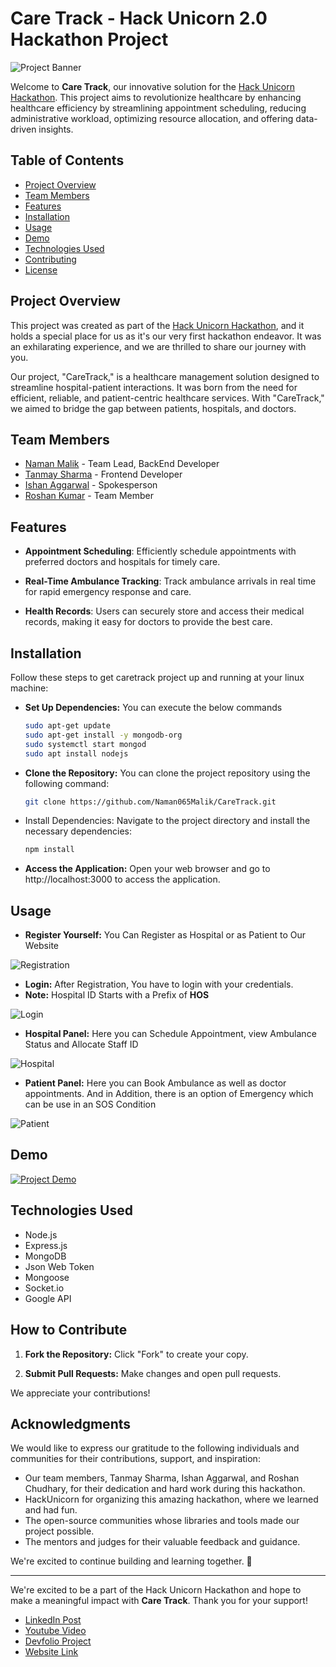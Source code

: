 # Care Track - Hack Unicorn 2.0 Hackathon Project

![Project Banner](Assets/Banner.jpg)

Welcome to **Care Track**, our innovative solution for the [Hack Unicorn Hackathon](https://www.linkedin.com/company/hackunicornclub/). This project aims to revolutionize healthcare by enhancing healthcare efficiency by streamlining appointment scheduling, reducing administrative workload, optimizing resource allocation, and offering data-driven insights.

## Table of Contents
- [Project Overview](#project-overview)
- [Team Members](#team-members)
- [Features](#features)
- [Installation](#installation)
- [Usage](#usage)
- [Demo](#demo)
- [Technologies Used](#technologies-used)
- [Contributing](#contributing)
- [License](#license)

## Project Overview
This project was created as part of the [Hack Unicorn Hackathon](https://www.linkedin.com/company/hackunicornclub/), and it holds a special place for us as it's our very first hackathon endeavor. It was an exhilarating experience, and we are thrilled to share our journey with you.

Our project, "CareTrack," is a healthcare management solution designed to streamline hospital-patient interactions. It was born from the need for efficient, reliable, and patient-centric healthcare services. With "CareTrack," we aimed to bridge the gap between patients, hospitals, and doctors.

## Team Members
- [Naman Malik](https://www.linkedin.com/in/namanmalik18) - Team Lead, BackEnd Developer
- [Tanmay Sharma](https://www.linkedin.com/in/tanmay-sharma2903) - Frontend Developer
- [Ishan Aggarwal](https://www.linkedin.com/in/ishan-aggarwal-5444a4240) - Spokesperson
- [Roshan Kumar](https://www.linkedin.com/in/roshan-kumar-58a697274) - Team Member

## Features

- **Appointment Scheduling**: Efficiently schedule appointments with preferred doctors and hospitals for timely care.

- **Real-Time Ambulance Tracking**: Track ambulance arrivals in real time for rapid emergency response and care.

- **Health Records**: Users can securely store and access their medical records, making it easy for doctors to provide the best care.

## Installation
Follow these steps to get caretrack project up and running at your linux machine:

- **Set Up Dependencies:** You can execute the below commands
    ```bash
    sudo apt-get update
    sudo apt-get install -y mongodb-org
    sudo systemctl start mongod
    sudo apt install nodejs
    ```

- **Clone the Repository:** You can clone the project repository using the following command:

   ```bash
   git clone https://github.com/Naman065Malik/CareTrack.git
   ```

- Install Dependencies: Navigate to the project directory and install the necessary dependencies:
   ```bash
   npm install
   ```
- **Access the Application:** Open your web browser and go to http://localhost:3000 to access the application.

## Usage

- **Register Yourself:** You Can Register as Hospital or as Patient to Our Website

![Registration](Assets/register.jpg)

- **Login:** After Registration, You have to login with your credentials.
- **Note:** Hospital ID Starts with a Prefix of **HOS** 

![Login](Assets/login.jpg)

- **Hospital Panel:** Here you can Schedule Appointment, view Ambulance Status and Allocate Staff ID

![Hospital](Assets/Hospital.jpg)

- **Patient Panel:** Here you can Book Ambulance as well as doctor appointments. And in Addition, there is an option of Emergency which can be use in an SOS Condition

![Patient](Assets/Patient.jpg)

## Demo
[![Project Demo](Assets/Demo.PNG)](https://youtu.be/Vt90_56kUCE)


## Technologies Used
- Node.js
- Express.js
- MongoDB
- Json Web Token
- Mongoose
- Socket.io
- Google API


## How to Contribute

1. **Fork the Repository:** Click "Fork" to create your copy.

2. **Submit Pull Requests:** Make changes and open pull requests.

We appreciate your contributions!


<!-- ## License
[Specify the license for your project. You can use open-source licenses like MIT or Apache 2.0.] -->


## Acknowledgments

We would like to express our gratitude to the following individuals and communities for their contributions, support, and inspiration:

- Our team members, Tanmay Sharma, Ishan Aggarwal, and Roshan Chudhary, for their dedication and hard work during this hackathon.
- HackUnicorn for organizing this amazing hackathon, where we learned and had fun.
- The open-source communities whose libraries and tools made our project possible.
- The mentors and judges for their valuable feedback and guidance.

We're excited to continue building and learning together. 🚀


---


We're excited to be a part of the Hack Unicorn Hackathon and hope to make a meaningful impact with **Care Track**. Thank you for your support!

- [LinkedIn Post](https://www.linkedin.com/posts/namanmalik18_firsthackathon-healthtech-hackathon-activity-7121230536102076416-PqnW?utm_source=share&utm_medium=member_desktop)
- [Youtube Video](https://youtu.be/Vt90_56kUCE)
- [Devfolio Project](https://devfolio.co/projects/caretrack-7f55)
- [Website Link](https://caretrack.bffwarrior.tech/)
